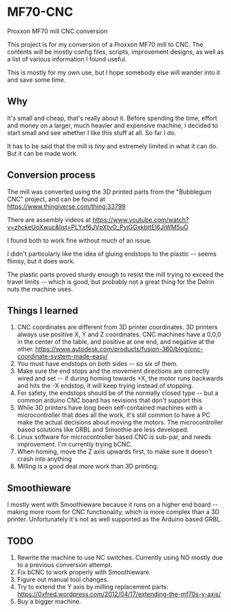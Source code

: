 # MF70-CNC
Proxxon MF70 mill CNC conversion

This project is for my conversion of a Proxxon MF70 mill to CNC. The contents will be mostly config files, scripts, improvement designs, as well as a list of various information I found useful.

This is mostly for my own use, but I hope somebody else will wander into it and save some time.

## Why

It's small and cheap, that's really about it. Before spending the time, effort and money on a larger, much heavier and expensive machine, I decided to start small and see whether I like this stuff at all. So far I do.

It has to be said that the mill is *tiny* and extremely limited in what it can do. But it can be made work.


## Conversion process

The mill was converted using the 3D printed parts from the "Bubblegum CNC" project, and can be found at https://www.thingiverse.com/thing:33799

There are assembly videos at https://www.youtube.com/watch?v=zhckeUoXwuc&list=PLYxf6JVpXtyO_PyjGGxkbttEl6JiWM5uO

I found both to work fine without much of an issue.

I didn't particularly like the idea of gluing endstops to the plastic -- seems flimsy, but it does work.

The plastic parts proved sturdy enough to resist the mill trying to exceed the travel limits -- which is good, but probably not a great thing for the Delrin nuts the machine uses.


## Things I learned

1. CNC coordinates are different from 3D printer coordinates. 3D printers always use positive X, Y and Z coordinates. CNC machines have a 0,0,0 in the center of the table, and positive at one end, and negative at the other. https://www.autodesk.com/products/fusion-360/blog/cnc-coordinate-system-made-easy/
2. You must have endstops on both sides -- so six of them.
3. Make sure the end stops and the movement directions are correctly wired and set -- if during homing towards +X, the motor runs backwards and hits the -X endstop, it will keep trying instead of stopping.
4. For safety, the endstops should be of the normally closed type -- but a common arduino CNC board has revisions that don't support this
5. While 3D printers have long been self-contained machines with a microcontroller that does all the work, it's still common to have a PC make the actual decisions about moving the motors. The microcontroller based solutions like GRBL and Smoothie are less developed.
6. Linux software for microcontroller based CNC is sub-par, and needs improvement. I'm currently trying bCNC.
7. When homing, move the Z axis upwards first, to make sure it doesn't crash into anything
8. Milling is a good deal more work than 3D printing.

## Smoothieware

I mostly went with Smoothieware because it runs on a higher end board -- making more room for CNC functionality, which is more complex than a 3D printer. Unfortunately it's not as well supported as the Arduino based GRBL.


## TODO

1. Rewrite the machine to use NC switches. Currently using NO mostly due to a previous conversion attempt.
2. Fix bCNC to work properly with Smoothieware.
3. Figure out manual tool changes.
4. Try to extend the Y axis by milling replacement parts: https://0xfred.wordpress.com/2012/04/17/extending-the-mf70s-y-axis/
5. Buy a bigger machine.


